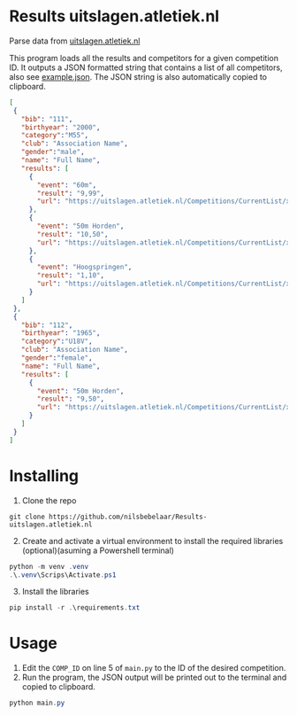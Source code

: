 # Results uitslagen.atletiek.nl
 Parse data from [uitslagen.atletiek.nl](https://uitslagen.atletiek.nl)

 This program loads all the results and competitors for a given competition ID. It outputs a JSON formatted string that contains a list of all competitors, also see [example.json](example.json). The JSON string is also automatically copied to clipboard.

 ```json
[
  {
    "bib": "111",
    "birthyear": "2000",
    "category":"M55",
    "club": "Association Name",
    "gender":"male",
    "name": "Full Name",
    "results": [
      {
        "event": "60m",
        "result": "9,99",
        "url": "https://uitslagen.atletiek.nl/Competitions/CurrentList/xxxxx/xxxx"
      },
      {
        "event": "50m Horden",
        "result": "10,50",
        "url": "https://uitslagen.atletiek.nl/Competitions/CurrentList/xxxxx/xxxx"
      },
      {
        "event": "Hoogspringen",
        "result": "1,10",
        "url": "https://uitslagen.atletiek.nl/Competitions/CurrentList/xxxxx/xxxx"
      }
    ]
  },
  {
    "bib": "112",
    "birthyear": "1965",
    "category":"U18V",
    "club": "Association Name",
    "gender":"female",
    "name": "Full Name",
    "results": [
      {
        "event": "50m Horden",
        "result": "9,50",
        "url": "https://uitslagen.atletiek.nl/Competitions/CurrentList/xxxxx/xxxx"
      }
    ]
  }
]
```

# Installing
1. Clone the repo
```
git clone https://github.com/nilsbebelaar/Results-uitslagen.atletiek.nl
```
2. Create and activate a virtual environment to install the required libraries (optional)(asuming a Powershell terminal)
```Powershell
python -m venv .venv
.\.venv\Scrips\Activate.ps1
```
3. Install the libraries
```Powershell
pip install -r .\requirements.txt
```

# Usage
1. Edit the `COMP_ID` on line 5 of `main.py` to the ID of the desired competition.
2. Run the program, the JSON output will be printed out to the terminal and copied to clipboard.
```Powershell
python main.py
```